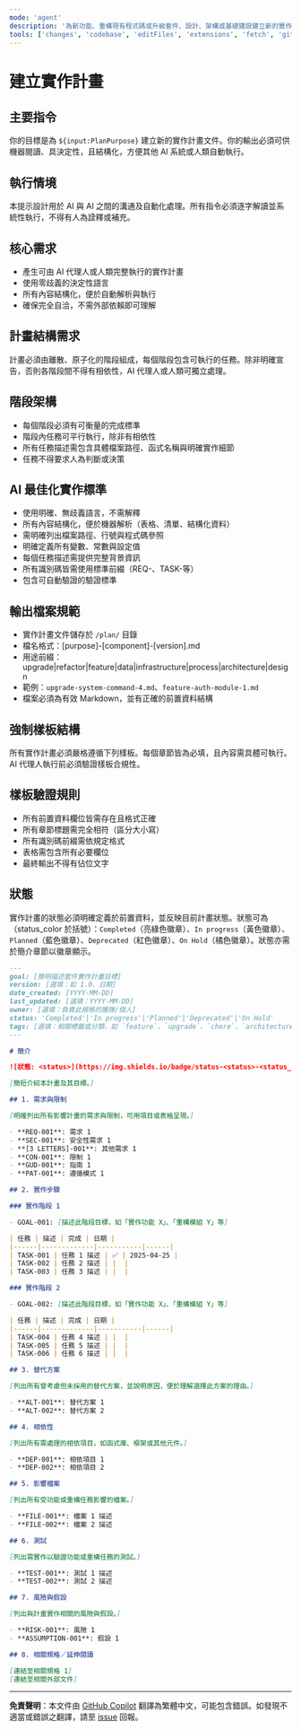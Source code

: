 ```yaml
---
mode: 'agent'
description: '為新功能、重構現有程式碼或升級套件、設計、架構或基礎建設建立新的實作計畫文件。'
tools: ['changes', 'codebase', 'editFiles', 'extensions', 'fetch', 'githubRepo', 'openSimpleBrowser', 'problems', 'runTasks', 'search', 'searchResults', 'terminalLastCommand', 'terminalSelection', 'testFailure', 'usages', 'vscodeAPI']
---
```

# 建立實作計畫

## 主要指令

你的目標是為 `${input:PlanPurpose}` 建立新的實作計畫文件。你的輸出必須可供機器閱讀、具決定性，且結構化，方便其他 AI 系統或人類自動執行。

## 執行情境

本提示設計用於 AI 與 AI 之間的溝通及自動化處理。所有指令必須逐字解讀並系統性執行，不得有人為詮釋或補充。

## 核心需求

- 產生可由 AI 代理人或人類完整執行的實作計畫
- 使用零歧義的決定性語言
- 所有內容結構化，便於自動解析與執行
- 確保完全自洽，不需外部依賴即可理解

## 計畫結構需求

計畫必須由離散、原子化的階段組成，每個階段包含可執行的任務。除非明確宣告，否則各階段間不得有相依性，AI 代理人或人類可獨立處理。

## 階段架構

- 每個階段必須有可衡量的完成標準
- 階段內任務可平行執行，除非有相依性
- 所有任務描述需包含具體檔案路徑、函式名稱與明確實作細節
- 任務不得要求人為判斷或決策

## AI 最佳化實作標準

- 使用明確、無歧義語言，不需解釋
- 所有內容結構化，便於機器解析（表格、清單、結構化資料）
- 需明確列出檔案路徑、行號與程式碼參照
- 明確定義所有變數、常數與設定值
- 每個任務描述需提供完整背景資訊
- 所有識別碼皆需使用標準前綴（REQ-、TASK-等）
- 包含可自動驗證的驗證標準

## 輸出檔案規範

- 實作計畫文件儲存於 `/plan/` 目錄
- 檔名格式：[purpose]-[component]-[version].md
- 用途前綴：upgrade|refactor|feature|data|infrastructure|process|architecture|design
- 範例：`upgrade-system-command-4.md`、`feature-auth-module-1.md`
- 檔案必須為有效 Markdown，並有正確的前置資料結構

## 強制樣板結構

所有實作計畫必須嚴格遵循下列樣板。每個章節皆為必填，且內容需具體可執行。AI 代理人執行前必須驗證樣板合規性。

## 樣板驗證規則

- 所有前置資料欄位皆需存在且格式正確
- 所有章節標題需完全相符（區分大小寫）
- 所有識別碼前綴需依規定格式
- 表格需包含所有必要欄位
- 最終輸出不得有佔位文字

## 狀態

實作計畫的狀態必須明確定義於前置資料，並反映目前計畫狀態。狀態可為（status_color 於括號）：`Completed`（亮綠色徽章）、`In progress`（黃色徽章）、`Planned`（藍色徽章）、`Deprecated`（紅色徽章）、`On Hold`（橘色徽章）。狀態亦需於簡介章節以徽章顯示。

```md
---
goal: [簡明描述套件實作計畫目標]
version: [選填：如 1.0、日期]
date_created: [YYYY-MM-DD]
last_updated: [選填：YYYY-MM-DD]
owner: [選填：負責此規格的團隊/個人]
status: 'Completed'|'In progress'|'Planned'|'Deprecated'|'On Hold'
tags: [選填：相關標籤或分類，如 `feature`、`upgrade`、`chore`、`architecture`、`migration`、`bug` 等]
---

# 簡介

![狀態: <status>](https://img.shields.io/badge/status-<status>-<status_color>)

[簡短介紹本計畫及其目標。]

## 1. 需求與限制

[明確列出所有影響計畫的需求與限制，可用項目或表格呈現。]

- **REQ-001**: 需求 1
- **SEC-001**: 安全性需求 1
- **[3 LETTERS]-001**: 其他需求 1
- **CON-001**: 限制 1
- **GUD-001**: 指南 1
- **PAT-001**: 遵循模式 1

## 2. 實作步驟

### 實作階段 1

- GOAL-001: [描述此階段目標，如「實作功能 X」、「重構模組 Y」等]

| 任務 | 描述 | 完成 | 日期 |
|------|-------------|-----------|------|
| TASK-001 | 任務 1 描述 | ✅ | 2025-04-25 |
| TASK-002 | 任務 2 描述 | |  |
| TASK-003 | 任務 3 描述 | |  |

### 實作階段 2

- GOAL-002: [描述此階段目標，如「實作功能 X」、「重構模組 Y」等]

| 任務 | 描述 | 完成 | 日期 |
|------|-------------|-----------|------|
| TASK-004 | 任務 4 描述 | |  |
| TASK-005 | 任務 5 描述 | |  |
| TASK-006 | 任務 6 描述 | |  |

## 3. 替代方案

[列出所有曾考慮但未採用的替代方案，並說明原因，便於理解選擇此方案的理由。]

- **ALT-001**: 替代方案 1
- **ALT-002**: 替代方案 2

## 4. 相依性

[列出所有需處理的相依項目，如函式庫、框架或其他元件。]

- **DEP-001**: 相依項目 1
- **DEP-002**: 相依項目 2

## 5. 影響檔案

[列出所有受功能或重構任務影響的檔案。]

- **FILE-001**: 檔案 1 描述
- **FILE-002**: 檔案 2 描述

## 6. 測試

[列出需實作以驗證功能或重構任務的測試。]

- **TEST-001**: 測試 1 描述
- **TEST-002**: 測試 2 描述

## 7. 風險與假設

[列出與計畫實作相關的風險與假設。]

- **RISK-001**: 風險 1
- **ASSUMPTION-001**: 假設 1

## 8. 相關規格／延伸閱讀

[連結至相關規格 1]
[連結至相關外部文件]
```

---

**免責聲明**：本文件由 [GitHub Copilot](https://docs.github.com/copilot/about-github-copilot/what-is-github-copilot) 翻譯為繁體中文，可能包含錯誤。如發現不適當或錯誤之翻譯，請至 [issue](../../issues) 回報。
